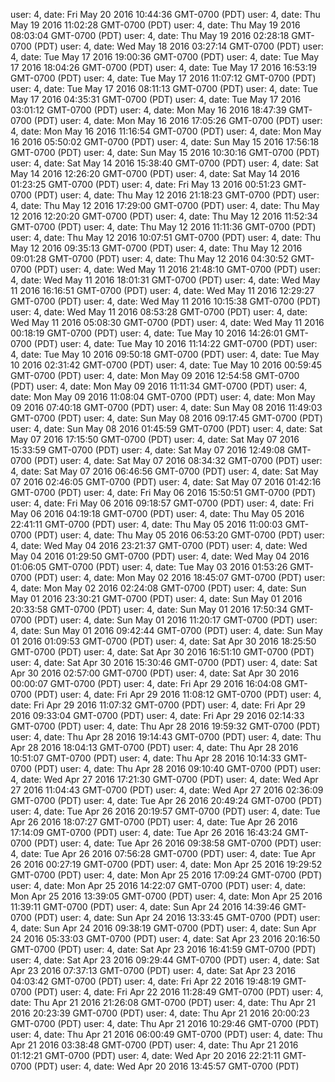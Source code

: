 user: 4, date: Fri May 20 2016 10:44:36 GMT-0700 (PDT)
user: 4, date: Thu May 19 2016 11:02:28 GMT-0700 (PDT)
user: 4, date: Thu May 19 2016 08:03:04 GMT-0700 (PDT)
user: 4, date: Thu May 19 2016 02:28:18 GMT-0700 (PDT)
user: 4, date: Wed May 18 2016 03:27:14 GMT-0700 (PDT)
user: 4, date: Tue May 17 2016 19:00:36 GMT-0700 (PDT)
user: 4, date: Tue May 17 2016 18:04:26 GMT-0700 (PDT)
user: 4, date: Tue May 17 2016 16:53:19 GMT-0700 (PDT)
user: 4, date: Tue May 17 2016 11:07:12 GMT-0700 (PDT)
user: 4, date: Tue May 17 2016 08:11:13 GMT-0700 (PDT)
user: 4, date: Tue May 17 2016 04:35:31 GMT-0700 (PDT)
user: 4, date: Tue May 17 2016 03:01:12 GMT-0700 (PDT)
user: 4, date: Mon May 16 2016 18:47:39 GMT-0700 (PDT)
user: 4, date: Mon May 16 2016 17:05:26 GMT-0700 (PDT)
user: 4, date: Mon May 16 2016 11:16:54 GMT-0700 (PDT)
user: 4, date: Mon May 16 2016 05:50:02 GMT-0700 (PDT)
user: 4, date: Sun May 15 2016 17:56:18 GMT-0700 (PDT)
user: 4, date: Sun May 15 2016 10:30:16 GMT-0700 (PDT)
user: 4, date: Sat May 14 2016 15:38:40 GMT-0700 (PDT)
user: 4, date: Sat May 14 2016 12:26:20 GMT-0700 (PDT)
user: 4, date: Sat May 14 2016 01:23:25 GMT-0700 (PDT)
user: 4, date: Fri May 13 2016 00:51:23 GMT-0700 (PDT)
user: 4, date: Thu May 12 2016 21:18:23 GMT-0700 (PDT)
user: 4, date: Thu May 12 2016 17:29:00 GMT-0700 (PDT)
user: 4, date: Thu May 12 2016 12:20:20 GMT-0700 (PDT)
user: 4, date: Thu May 12 2016 11:52:34 GMT-0700 (PDT)
user: 4, date: Thu May 12 2016 11:11:36 GMT-0700 (PDT)
user: 4, date: Thu May 12 2016 10:07:51 GMT-0700 (PDT)
user: 4, date: Thu May 12 2016 09:35:13 GMT-0700 (PDT)
user: 4, date: Thu May 12 2016 09:01:28 GMT-0700 (PDT)
user: 4, date: Thu May 12 2016 04:30:52 GMT-0700 (PDT)
user: 4, date: Wed May 11 2016 21:48:10 GMT-0700 (PDT)
user: 4, date: Wed May 11 2016 18:01:31 GMT-0700 (PDT)
user: 4, date: Wed May 11 2016 16:16:51 GMT-0700 (PDT)
user: 4, date: Wed May 11 2016 12:29:27 GMT-0700 (PDT)
user: 4, date: Wed May 11 2016 10:15:38 GMT-0700 (PDT)
user: 4, date: Wed May 11 2016 08:53:28 GMT-0700 (PDT)
user: 4, date: Wed May 11 2016 05:08:30 GMT-0700 (PDT)
user: 4, date: Wed May 11 2016 00:18:19 GMT-0700 (PDT)
user: 4, date: Tue May 10 2016 14:26:01 GMT-0700 (PDT)
user: 4, date: Tue May 10 2016 11:14:22 GMT-0700 (PDT)
user: 4, date: Tue May 10 2016 09:50:18 GMT-0700 (PDT)
user: 4, date: Tue May 10 2016 02:31:42 GMT-0700 (PDT)
user: 4, date: Tue May 10 2016 00:59:45 GMT-0700 (PDT)
user: 4, date: Mon May 09 2016 12:54:58 GMT-0700 (PDT)
user: 4, date: Mon May 09 2016 11:11:34 GMT-0700 (PDT)
user: 4, date: Mon May 09 2016 11:08:04 GMT-0700 (PDT)
user: 4, date: Mon May 09 2016 07:40:18 GMT-0700 (PDT)
user: 4, date: Sun May 08 2016 11:49:03 GMT-0700 (PDT)
user: 4, date: Sun May 08 2016 09:17:45 GMT-0700 (PDT)
user: 4, date: Sun May 08 2016 01:45:59 GMT-0700 (PDT)
user: 4, date: Sat May 07 2016 17:15:50 GMT-0700 (PDT)
user: 4, date: Sat May 07 2016 15:33:59 GMT-0700 (PDT)
user: 4, date: Sat May 07 2016 12:49:08 GMT-0700 (PDT)
user: 4, date: Sat May 07 2016 08:34:32 GMT-0700 (PDT)
user: 4, date: Sat May 07 2016 06:46:56 GMT-0700 (PDT)
user: 4, date: Sat May 07 2016 02:46:05 GMT-0700 (PDT)
user: 4, date: Sat May 07 2016 01:42:16 GMT-0700 (PDT)
user: 4, date: Fri May 06 2016 15:50:51 GMT-0700 (PDT)
user: 4, date: Fri May 06 2016 09:18:57 GMT-0700 (PDT)
user: 4, date: Fri May 06 2016 04:19:18 GMT-0700 (PDT)
user: 4, date: Thu May 05 2016 22:41:11 GMT-0700 (PDT)
user: 4, date: Thu May 05 2016 11:00:03 GMT-0700 (PDT)
user: 4, date: Thu May 05 2016 06:53:20 GMT-0700 (PDT)
user: 4, date: Wed May 04 2016 23:21:37 GMT-0700 (PDT)
user: 4, date: Wed May 04 2016 01:29:50 GMT-0700 (PDT)
user: 4, date: Wed May 04 2016 01:06:05 GMT-0700 (PDT)
user: 4, date: Tue May 03 2016 01:53:26 GMT-0700 (PDT)
user: 4, date: Mon May 02 2016 18:45:07 GMT-0700 (PDT)
user: 4, date: Mon May 02 2016 02:24:08 GMT-0700 (PDT)
user: 4, date: Sun May 01 2016 23:30:21 GMT-0700 (PDT)
user: 4, date: Sun May 01 2016 20:33:58 GMT-0700 (PDT)
user: 4, date: Sun May 01 2016 17:50:34 GMT-0700 (PDT)
user: 4, date: Sun May 01 2016 11:20:17 GMT-0700 (PDT)
user: 4, date: Sun May 01 2016 09:42:44 GMT-0700 (PDT)
user: 4, date: Sun May 01 2016 01:09:53 GMT-0700 (PDT)
user: 4, date: Sat Apr 30 2016 18:25:50 GMT-0700 (PDT)
user: 4, date: Sat Apr 30 2016 16:51:10 GMT-0700 (PDT)
user: 4, date: Sat Apr 30 2016 15:30:46 GMT-0700 (PDT)
user: 4, date: Sat Apr 30 2016 02:57:00 GMT-0700 (PDT)
user: 4, date: Sat Apr 30 2016 00:00:07 GMT-0700 (PDT)
user: 4, date: Fri Apr 29 2016 16:04:08 GMT-0700 (PDT)
user: 4, date: Fri Apr 29 2016 11:08:12 GMT-0700 (PDT)
user: 4, date: Fri Apr 29 2016 11:07:32 GMT-0700 (PDT)
user: 4, date: Fri Apr 29 2016 09:33:04 GMT-0700 (PDT)
user: 4, date: Fri Apr 29 2016 02:14:33 GMT-0700 (PDT)
user: 4, date: Thu Apr 28 2016 19:59:32 GMT-0700 (PDT)
user: 4, date: Thu Apr 28 2016 19:14:43 GMT-0700 (PDT)
user: 4, date: Thu Apr 28 2016 18:04:13 GMT-0700 (PDT)
user: 4, date: Thu Apr 28 2016 10:51:07 GMT-0700 (PDT)
user: 4, date: Thu Apr 28 2016 10:14:33 GMT-0700 (PDT)
user: 4, date: Thu Apr 28 2016 09:10:40 GMT-0700 (PDT)
user: 4, date: Wed Apr 27 2016 17:21:30 GMT-0700 (PDT)
user: 4, date: Wed Apr 27 2016 11:04:43 GMT-0700 (PDT)
user: 4, date: Wed Apr 27 2016 02:36:09 GMT-0700 (PDT)
user: 4, date: Tue Apr 26 2016 20:49:24 GMT-0700 (PDT)
user: 4, date: Tue Apr 26 2016 20:19:57 GMT-0700 (PDT)
user: 4, date: Tue Apr 26 2016 18:07:27 GMT-0700 (PDT)
user: 4, date: Tue Apr 26 2016 17:14:09 GMT-0700 (PDT)
user: 4, date: Tue Apr 26 2016 16:43:24 GMT-0700 (PDT)
user: 4, date: Tue Apr 26 2016 09:38:58 GMT-0700 (PDT)
user: 4, date: Tue Apr 26 2016 07:56:28 GMT-0700 (PDT)
user: 4, date: Tue Apr 26 2016 00:27:19 GMT-0700 (PDT)
user: 4, date: Mon Apr 25 2016 19:29:52 GMT-0700 (PDT)
user: 4, date: Mon Apr 25 2016 17:09:24 GMT-0700 (PDT)
user: 4, date: Mon Apr 25 2016 14:22:07 GMT-0700 (PDT)
user: 4, date: Mon Apr 25 2016 13:39:05 GMT-0700 (PDT)
user: 4, date: Mon Apr 25 2016 11:39:11 GMT-0700 (PDT)
user: 4, date: Sun Apr 24 2016 14:39:46 GMT-0700 (PDT)
user: 4, date: Sun Apr 24 2016 13:33:45 GMT-0700 (PDT)
user: 4, date: Sun Apr 24 2016 09:38:19 GMT-0700 (PDT)
user: 4, date: Sun Apr 24 2016 05:33:03 GMT-0700 (PDT)
user: 4, date: Sat Apr 23 2016 20:16:50 GMT-0700 (PDT)
user: 4, date: Sat Apr 23 2016 16:41:59 GMT-0700 (PDT)
user: 4, date: Sat Apr 23 2016 09:29:44 GMT-0700 (PDT)
user: 4, date: Sat Apr 23 2016 07:37:13 GMT-0700 (PDT)
user: 4, date: Sat Apr 23 2016 04:03:42 GMT-0700 (PDT)
user: 4, date: Fri Apr 22 2016 19:48:19 GMT-0700 (PDT)
user: 4, date: Fri Apr 22 2016 11:28:49 GMT-0700 (PDT)
user: 4, date: Thu Apr 21 2016 21:26:08 GMT-0700 (PDT)
user: 4, date: Thu Apr 21 2016 20:23:39 GMT-0700 (PDT)
user: 4, date: Thu Apr 21 2016 20:00:23 GMT-0700 (PDT)
user: 4, date: Thu Apr 21 2016 10:29:46 GMT-0700 (PDT)
user: 4, date: Thu Apr 21 2016 06:00:49 GMT-0700 (PDT)
user: 4, date: Thu Apr 21 2016 03:38:48 GMT-0700 (PDT)
user: 4, date: Thu Apr 21 2016 01:12:21 GMT-0700 (PDT)
user: 4, date: Wed Apr 20 2016 22:21:11 GMT-0700 (PDT)
user: 4, date: Wed Apr 20 2016 13:45:57 GMT-0700 (PDT)
